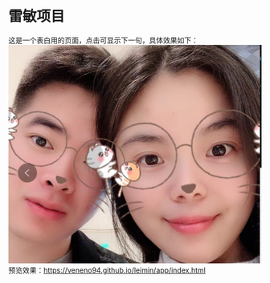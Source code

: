 # 雷敏项目

这是一个表白用的页面，点击可显示下一句，具体效果如下：
![](https://github.com/veneno94/leimin/blob/master/app/images/min7.png)
预览效果：https://veneno94.github.io/leimin/app/index.html
